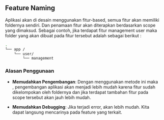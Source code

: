 ## Feature Naming

Aplikasi akan di desain menggunakan fitur-based, semua fitur akan memiliki foldernya sendiri.
Dan penamaan fitur akan diterapkan berdasarkan scope yang dimaksud.
Sebagai contoh, jika terdapat fitur management user maka folder yang akan dibuat pada fitur tersebut adalah sebagai berikut :

```sh
.
└── app /
    └── user/
        └── management
```

### Alasan Penggunaan 

- **Memudahkan Pengembangan**: Dengan menggunakan metode ini maka , pengembangan aplikasi akan menjadi lebih mudah karena fitur sudah dikelompokan oleh foldernya dan jika terdapat tambahan fitur pada scope tersebut akan jauh lebih mudah.

- **Memudahkan Debugging**: Jika terjadi error, akan lebih mudah. Kita dapat langsung mencarinya pada feature yang terkait.

